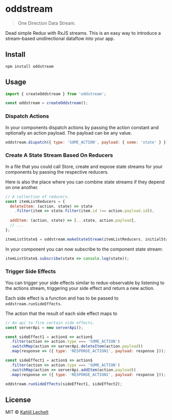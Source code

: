 # oddstream

> One Direction Data Stream.

Dead simple Redux with RxJS streams. This is an easy way to introduce a 
stream-based unidirectional dataflow into your app.

## Install

`npm install oddstream`

## Usage

```js
import { createOddstream } from 'oddstream';

const oddstream = createOddstream();
```

### Dispatch Actions
In your components dispatch actions by passing the action constant and optionally
an action payload. The payload can be any value.

```js
oddstream.dispatch({ type: 'SOME_ACTION', payload: { some: 'state' } });
```

### Create A State Stream Based On Reducers
In a file that you could call Store,
create and expose state streams for your components
by passing the respective reducers.

Here is also the place where you can combine state streams if they
depend on one another.

```js
// A collection of reducers.
const itemListReducers = {
  deleteItem: (action, state) => state
    .filter(item => state.filter(item.id !== action.payload.id)),
    
  addItem: (action, state) => [...state, action.payload],
  // ...
};

itemListState$ = oddstream.makeStateStream(itemListReducers, initialState);
```

In your component you can now subscribe to the component state stream: 

```js
itemListState$.subscribe(state => console.log(state));
```

### Trigger Side Effects
You can trigger your side effects similar to redux-observable 
by listening to the actions stream, triggering your side effect 
and return a new action.

Each side effect is a function and has to be passed to 
`oddstream.runSideEffects`. 

The action that the result of each side effect maps to

```js
// An api to fire certain side effects.
const serverApi = new serverApi();

const sideEffect1 = action$ => action$
  .filter(action => action.type === 'SOME_ACTION')
  .switchMap(action => serverApi.deleteItem(action.payload))
  .map(response => ({ type: 'RESPONSE_ACTION1', payload: response }));

const sideEffect1 = action$ => action$
  .filter(action => action.type === 'SOME_ACTION')
  .switchMap(action => serverApi.addItem(action.payload))
  .map(response => ({ type: 'RESPONSE_ACTION1', payload: response }));

oddstream.runSideEffects(sideEffect1, sideEffect2);
```

## License

MIT © [Kahlil Lechelt](http://kahlil.info)
